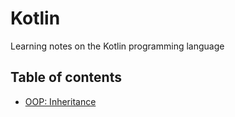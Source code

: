# Kotlin

Learning notes on the Kotlin programming language

## Table of contents
- [OOP: Inheritance](./oop/inheritance.md)
